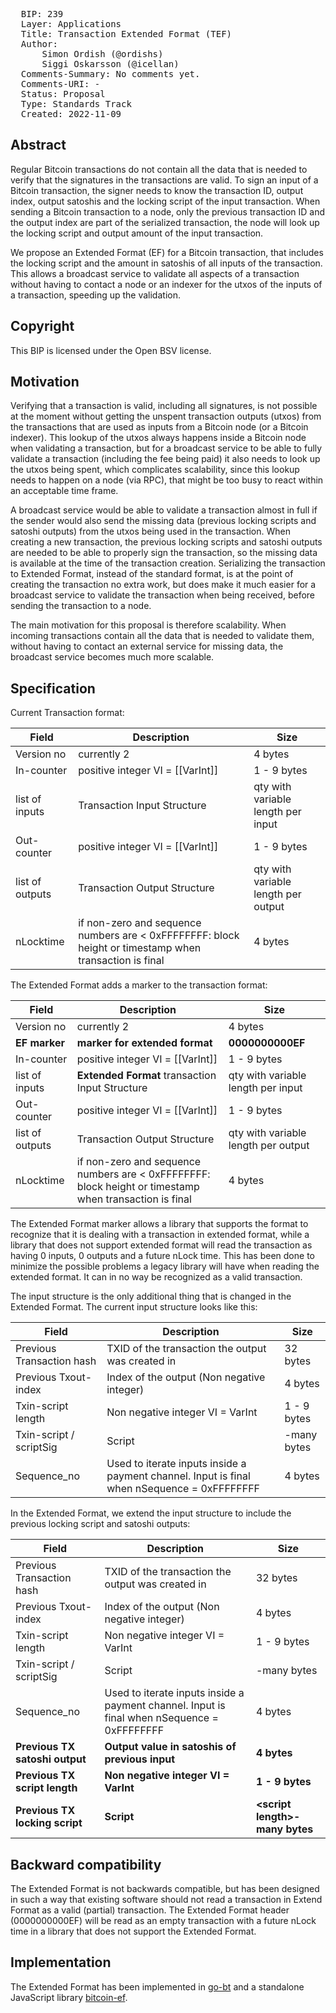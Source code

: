 <pre>
  BIP: 239
  Layer: Applications
  Title: Transaction Extended Format (TEF)
  Author: 
      Simon Ordish (@ordishs)
      Siggi Oskarsson (@icellan)
  Comments-Summary: No comments yet. 
  Comments-URI: - 
  Status: Proposal 
  Type: Standards Track 
  Created: 2022-11-09
</pre>

## Abstract

Regular Bitcoin transactions do not contain all the data that is needed to verify that the signatures in the transactions are valid. To sign an input of a Bitcoin transaction, the signer needs to know the transaction ID, output index, output satoshis and the locking script of the input transaction. When sending a Bitcoin transaction to a node, only the previous transaction ID and the output index are part of the serialized transaction, the node will look up the locking script and output amount of the input transaction.

We propose an Extended Format (EF) for a Bitcoin transaction, that includes the locking script and the amount in satoshis of all inputs of the transaction. This allows a broadcast service to validate all aspects of a transaction without having to contact a node or an indexer for the utxos of the inputs of a transaction, speeding up the validation.

## Copyright

This BIP is licensed under the Open BSV license.

## Motivation

Verifying that a transaction is valid, including all signatures, is not possible at the moment without getting the unspent transaction outputs (utxos) from the transactions that are used as inputs from a Bitcoin node (or a Bitcoin indexer). This lookup of the utxos always happens inside a Bitcoin node when validating a transaction, but for a broadcast service to be able to fully validate a transaction (including the fee being paid) it also needs to look up the utxos being spent, which complicates scalability, since this lookup needs to happen on a node (via RPC), that might be too busy to react within an acceptable time frame.

A broadcast service would be able to validate a transaction almost in full if the sender would also send the missing data (previous locking scripts and satoshi outputs) from the utxos being used in the transaction. When creating a new transaction, the previous locking scripts and satoshi outputs are needed to be able to properly sign the transaction, so the missing data is available at the time of the transaction creation. Serializing the transaction to Extended Format, instead of the standard format, is at the point of creating the transaction no extra work, but does make it much easier for a broadcast service to validate the transaction when being received, before sending the transaction to a node.

The main motivation for this proposal is therefore scalability. When incoming transactions contain all the data that is needed to validate them, without having to contact an external service for missing data, the broadcast service becomes much more scalable.

## Specification

Current Transaction format:

| Field           | Description                                          | Size                                             |
|-----------------|------------------------------------------------------|--------------------------------------------------|
| Version no      | currently 2                                          | 4 bytes                                          |
| In-counter      | positive integer VI = [[VarInt]]                     | 1 - 9 bytes                                      |
| list of inputs  | Transaction Input  Structure                         | <in-counter> qty with variable length per input  |
| Out-counter     | positive integer VI = [[VarInt]]                     | 1 - 9 bytes                                      |
| list of outputs | Transaction Output Structure                         | <out-counter> qty with variable length per output |
| nLocktime       | if non-zero and sequence numbers are < 0xFFFFFFFF: block height or timestamp when transaction is final | 4 bytes                                          |

The Extended Format adds a marker to the transaction format:

| Field           | Description                                                                                            | Size                                              |
|-----------------|--------------------------------------------------------------------------------------------------------|---------------------------------------------------|
| Version no      | currently 2                                                                                            | 4 bytes                                           |
| **EF marker**   | **marker for extended format**                                                                         | **0000000000EF**                                  |
| In-counter      | positive integer VI = [[VarInt]]                                                                       | 1 - 9 bytes                                       |
| list of inputs  | **Extended Format** transaction Input Structure                                                        | <in-counter> qty with variable length per input   |
| Out-counter     | positive integer VI = [[VarInt]]                                                                       | 1 - 9 bytes                                       |
| list of outputs | Transaction Output Structure                                                                           | <out-counter> qty with variable length per output |
| nLocktime       | if non-zero and sequence numbers are < 0xFFFFFFFF: block height or timestamp when transaction is final | 4 bytes                                           |

The Extended Format marker allows a library that supports the format to recognize that it is dealing with a transaction in extended format, while a library that does not support extended format will read the transaction as having 0 inputs, 0 outputs and a future nLock time. This has been done to minimize the possible problems a legacy library will have when reading the extended format. It can in no way be recognized as a valid transaction.

The input structure is the only additional thing that is changed in the Extended Format. The current input structure looks like this:

| Field                     | Description                                                                                 | Size                          |
|---------------------------|---------------------------------------------------------------------------------------------|-------------------------------|
| Previous Transaction hash | TXID of the transaction the output was created in                                           | 32 bytes                      |
| Previous Txout-index      | Index of the output (Non negative integer)                                                  | 4 bytes                       |
| Txin-script length        | Non negative integer VI = VarInt                                                            | 1 - 9 bytes                   |
| Txin-script / scriptSig   | Script                                                                                      | <in-script length>-many bytes | 
| Sequence_no               | Used to iterate inputs inside a payment channel. Input is final when nSequence = 0xFFFFFFFF | 4 bytes                       |

In the Extended Format, we extend the input structure to include the previous locking script and satoshi outputs:

| Field                          | Description                                                                                 | Size                            |
|--------------------------------|---------------------------------------------------------------------------------------------|---------------------------------|
| Previous Transaction hash      | TXID of the transaction the output was created in                                           | 32 bytes                        |
| Previous Txout-index           | Index of the output (Non negative integer)                                                  | 4 bytes                         |
| Txin-script length             | Non negative integer VI = VarInt                                                            | 1 - 9 bytes                     |
| Txin-script / scriptSig        | Script                                                                                      | <in-script length>-many bytes   | 
| Sequence_no                    | Used to iterate inputs inside a payment channel. Input is final when nSequence = 0xFFFFFFFF | 4 bytes                         |
| **Previous TX satoshi output** | **Output value in satoshis of previous input**                                              | **4 bytes**                     |
| **Previous TX script length**  | **Non negative integer VI = VarInt**                                                        | **1 - 9 bytes**                 |
| **Previous TX locking script** | **Script**                                                                                  | **\<script length>-many bytes** | 

## Backward compatibility

The Extended Format is not backwards compatible, but has been designed in such a way that existing software should not read a transaction in Extend Format as a valid (partial) transaction. The Extended Format header (0000000000EF) will be read as an empty transaction with a future nLock time in a library that does not support the Extended Format.

## Implementation

The Extended Format has been implemented in [go-bt](https://github.com/libsv/go-bt) and a standalone JavaScript library [bitcoin-ef](https://github.com/TAAL-GmbH/bitcoin-ef).

